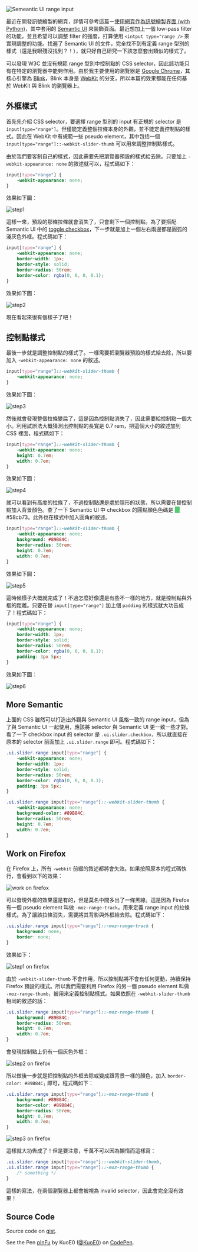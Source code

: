 <!--
[date]: 2014-01-10
[title]: 打造 Semantic UI 風格的 <input type="range" />
[name]: customize-input-range-tag-with-semantic-ui-style
[tag]: web dev | 網頁開發, Semantic UI, CSS
[photo]: http://i.minus.com/jDiwdCo4axLR8.png
-->

![Semeantic UI range input](http://i.minus.com/jDiwdCo4axLR8.png)

最近在開發訊號繪製的網頁，詳情可參考這篇－[使用網頁作為訊號繪製界面 (with Python)](http://blog.kuoe0.tw/posts/2013/12/30/use-web-page-to-plot-signals-with-python)，其中套用的 [Semantic UI](semantic-ui.com) 來裝飾頁面。最近想加上一個 low-pass filter 的功能，並且希望可以調整 filter 的強度，打算使用 `<intput type="range />` 來實現調整的功能。找遍了 Semantic UI 的文件，完全找不到有定義 range 型別的樣式（還是我眼殘沒找到？！），就只好自己研究一下該怎麼套出類似的樣式了。

可以發現 W3C 並沒有規範 range 型別中控制點的 CSS selector，因此該功能只有在特定的瀏覽器中能夠作用。由於我主要使用的瀏覽器是 [Google Chrome](http://www.google.com/intl/zh-TW/chrome/)，其核心引擎為 [Blink](http://www.chromium.org/blink)，Blink 本身是 [WebKit](http://www.webkit.org/) 的分支，所以本篇的效果都能在任何基於 WebKit 與 Blink 的瀏覽器上。

外框樣式
--------

首先先介紹 CSS selector，要選擇 range 型別的 input 有正規的 selector 是 `input[type="range"]`。但僅能定義整個拉條本身的外觀，並不能定義控制點的樣式。因此在 WebKit 中有規範一些 pseudo element，其中包括一個 `input[type="range"]::-webkit-slider-thumb` 可以用來調整控制點樣式。


由於我們要客制自己的樣式，因此需要先把瀏覽器預設的樣式給去除。只要加上 `-webkit-appearance: none` 的敘述就可以，程式碼如下：

```css
input[type="range"] {
	-webkit-appearance: none;
}
```

效果如下圖：

![step1](http://i.minus.com/j7zj5CJCA0YUW.png)

這樣一來，預設的那條拉條就會消失了，只會剩下一個控制點。為了要搭配 Semantic UI 中的 [toggle checkbox](http://semantic-ui.com/modules/checkbox.html)，下一步就是加上一個左右兩邊都是圓弧的淺灰色外框。程式碼如下：

```css
input[type="range"] {
	-webkit-appearance: none;
	border-width: 1px;
	border-style: solid;
	border-radius: 50rem;
	border-color: rgba(0, 0, 0, 0.1);
}
```

效果如下圖：

![step2](http://i.minus.com/j9R0dZ2l2xaD5.png)


現在看起來很有個樣子了吧！

控制點樣式
----------

最後一步就是調整控制點的樣式了。一樣需要把瀏覽器預設的樣式給去除，所以要加入 `-webkit-appearance: none` 的敘述。

```css
input[type="range"]::-webkit-slider-thumb {
	-webkit-appearance: none;
}
```

效果如下圖：

![step3](http://i.minus.com/jXTkiLnHxuWLN.png)

然後就會發現整個拉條變扁了，這是因為控制點消失了，因此需要給控制點一個大小。利用試誤法大概猜測出控制點的長寬是 0.7 rem，把這個大小的敘述加到 CSS 裡面，程式碼如下：

```css
input[type="range"]::-webkit-slider-thumb {
	-webkit-appearance: none;
	height: 0.7em;
	width: 0.7em;
}
```

效果如下圖：

![step4](http://i.minus.com/jb01WnsKxoLIA9.png)

就可以看到有高度的拉條了，不過控制點還是處於隱形的狀態，所以需要在替控制點加入背景顏色。查了一下 Semantic UI 中 checkbox 的圓點顏色色碼是 <span style="background-color: #58cb73; color: #58cb73">__</span> #58cb73。此外也在樣式中加入圓角的敘述。

```css
input[type="range"]::-webkit-slider-thumb {
	-webkit-appearance: none;
	background: #89B84C;
	border-radius: 50rem;
	height: 0.7em;
	width: 0.7em;
}
```

效果如下圖：

![step5](http://i.minus.com/jCl8grrhSs6Dy.png)

這時候樣子大概就完成了！不過怎麼好像還是有些不一樣的地方，就是控制點與外框的距離。只要在替 `input[type="range"]` 加上個 `padding` 的樣式就大功告成了！程式碼如下：

```css
input[type="range"] {
	-webkit-appearance: none;
	border-width: 1px;
	border-style: solid;
	border-radius: 50rem;
	border-color: rgba(0, 0, 0, 0.1);
	padding: 3px 5px;
}
```

效果如下圖：

![step6](http://i.minus.com/jbizg7YfI092ic.png)


More Semantic
-------------

上面的 CSS 雖然可以打造出外觀與 Semantic UI 風格一致的 range input，但為了與 Semantic UI 一起使用，應該將 selector 與 Semantic UI 更一致一些才對。看了一下 checkbox input 的 selector 是 `.ui.slider.checkbox`，所以就直接在原本的 selector 前面加上 `.ui.slider.range` 即可。程式碼如下：

```css
.ui.slider.range input[type="range"] {
	-webkit-appearance: none;
	border-width: 1px;
	border-style: solid;
	border-radius: 50rem;
	border-color: rgba(0, 0, 0, 0.1);
	padding: 3px 5px;
}

.ui.slider.range input[type="range"]::-webkit-slider-thumb {
	-webkit-appearance: none;
	background-color: #89B84C;
	border-radius: 50rem;
	height: 0.7em;
	width: 0.7em;
}
```

Work on Firefox
---------------

在 Firefox 上，所有 `-webkit` 前綴的敘述都將會失效。如果按照原本的程式碼執行，會看到以下的效果：

![work on firefox](http://i.minus.com/jbgDIcacGYTvFj.png)

可以發現外框的效果還是有的，但是莫名中間多出了一條黑線。這是因為 Firefox 有一個 pseudo element 叫做 `-moz-range-track`，用來定義 range input 的拉條樣式。為了讓該拉條消失，需要將其背影與外框給去除。程式碼如下：

```css
.ui.slider.range input[type="range"]::-moz-range-track {
	background: none;
	border: none;
}
```

效果如下：

![step1 on firefox](http://i.minus.com/jbc5p8R2YoASV4.png)

由於 `-webkit-slider-thumb` 不會作用，所以控制點將不會有任何更動，持續保持 Firefox 預設的樣式。所以我們需要利用 Firefox 的另一個 pseudo element 叫做 `-moz-range-thumb`，被用來定義控制點樣式。如果依照在 `-webkit-slider-thumb` 相同的敘述的話：

```css
.ui.slider.range input[type="range"]::-moz-range-thumb {
	background: #89B84C;
	border-radius: 50rem;
	height: 0.7em;
	width: 0.7em;
}
```

會發現控制點上仍有一個灰色外框：

![step2 on firefox](http://i.minus.com/jHK80sjdMDmxW.png)

所以做後一步就是把控制點的外框去除或變成跟背景一樣的顏色，加入 `border-color: #89B84C;` 即可，程式碼如下：

```css
.ui.slider.range input[type="range"]::-moz-range-thumb {
	background: #89B84C;
	border-color: #89B84C;
	border-radius: 50rem;
	height: 0.7em;
	width: 0.7em;
}
```

![step3 on firefox](http://i.minus.com/jZN0h9UOl2fsf.png)

這樣就大功告成了！但是要注意，千萬不可以因為懶惰而這樣寫：

```css
.ui.slider.range input[type="range"]::-webkit-slider-thumb, 
.ui.slider.range input[type="range"]::-moz-range-thumb {
	/* something */
}
```

這樣的寫法，在兩個瀏覽器上都會被視為 invalid selector，因此會完全沒有效果！

Source Code
-----------

<script src="https://gist.github.com/KuoE0/8346849.js"></script>

Source code on [gist](https://gist.github.com/KuoE0/8346849).

<p data-height="160" data-theme-id="0" data-slug-hash="pInFu" data-default-tab="result" class='codepen'>See the Pen <a href='http://codepen.io/KuoE0/pen/pInFu'>pInFu</a> by KuoE0 (<a href='http://codepen.io/KuoE0'>@KuoE0</a>) on <a href='http://codepen.io'>CodePen</a>.</p>
<script async src="//codepen.io/assets/embed/ei.js"></script>
